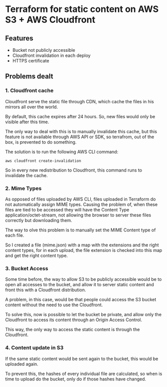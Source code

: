 # Terraform for static content on AWS S3 + AWS Cloudfront
## Features
- Bucket not publicly accessible
- Cloudfront invalidation in each deploy
- HTTPS certificate

## Problems dealt

### 1. Cloudfront cache

Cloudfront serve the static file through CDN, which cache the files in his mirrors all over the world.

By default, this cache expires after 24 hours. So, new files would only be visible after this time.

The only way to deal with this is to manually invalidate this cache, but this feature is not available through AWS API or SDK, so terrafrom, out of the box, is prevented to do something.

The solution is to run the following AWS CLI command:

```aws cloudfront create-invalidation```

So in every new redistribution to Cloudfront, this command runs to invalidate the cache.

### 2. Mime Types

As opposed of files uploaded by AWS CLI, files uploaded in Terraform do not automatically  assign MIME types. Causing the problem of, when these files are tied to be accessed they will have the Content Type application/octet-stream, not allowing the browser to server these files correctly but downloading them.

The way to olve this problem is to manually set the MIME Content type of each file.

So I created a file (mime.json) with a map with the extensions and the right content types, for in each upload, the file extension is checked into this map and get the right content type.

### 3. Bucket Access

Some time before, the way to allow S3 to be publicly accessible would be to open all accesses to the bucket, and allow it to server static content and front this with a Cloudfront distribution.

A problem, in this case, would be that people could access the S3 bucket content without the need to use the Cloudfront.

To solve this, now is possible to let the bucket be private, and allow only the Cloudfront to access its content through an Origin Access Control.

This way, the only way to access the static content is through the Cloudfront.

### 4. Content update in S3

If the same static content would be sent again to the bucket, this would be uploaded again. 

To prevent this, the hashes of every individual file are calculated, so when is time to upload do the bucket, only do if those hashes have changed.
